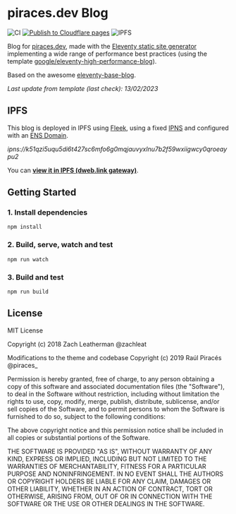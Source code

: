 # piraces.dev Blog

![CI](https://github.com/piraces/blog/workflows/CI/badge.svg)
[![Publish to Cloudflare pages](https://github.com/piraces/blog/actions/workflows/main.yml/badge.svg)](https://github.com/piraces/blog/actions/workflows/main.yml)
![IPFS](https://img.shields.io/badge/IPFS-Available-brightgreen?logo=ipfs)

Blog for [piraces.dev](https://piraces.dev/), made with the [Eleventy static site generator](https://www.11ty.dev/) implementing a wide range of performance best practices (using the template [google/eleventy-high-performance-blog](https://github.com/google/eleventy-high-performance-blog)).

Based on the awesome [eleventy-base-blog](https://github.com/11ty/eleventy-base-blog).

*Last update from template (last check): 13/02/2023*

## IPFS

This blog is deployed in IPFS using [Fleek](https://fleek.co/), using a fixed [IPNS](https://docs.ipfs.io/concepts/ipns/) and configured with an [ENS Domain](https://ens.domains/).

*ipns://k51qzi5uqu5di6t427sc6mfo6g0mqjauvyxlnu7b2f59wxiigwcy0qroeaypu2*

You can **[view it in IPFS (dweb.link gateway)](https://piraces-eth.ipns.dweb.link/)**.

## Getting Started

### 1. Install dependencies

```
npm install
```

### 2. Build, serve, watch and test
```
npm run watch
```

### 3. Build and test
```
npm run build
```

## License

MIT License

Copyright (c) 2018 Zach Leatherman @zachleat

Modifications to the theme and codebase Copyright (c) 2019 Raúl Piracés @piraces_

Permission is hereby granted, free of charge, to any person obtaining a copy
of this software and associated documentation files (the "Software"), to deal
in the Software without restriction, including without limitation the rights
to use, copy, modify, merge, publish, distribute, sublicense, and/or sell
copies of the Software, and to permit persons to whom the Software is
furnished to do so, subject to the following conditions:

The above copyright notice and this permission notice shall be included in all
copies or substantial portions of the Software.

THE SOFTWARE IS PROVIDED "AS IS", WITHOUT WARRANTY OF ANY KIND, EXPRESS OR
IMPLIED, INCLUDING BUT NOT LIMITED TO THE WARRANTIES OF MERCHANTABILITY,
FITNESS FOR A PARTICULAR PURPOSE AND NONINFRINGEMENT. IN NO EVENT SHALL THE
AUTHORS OR COPYRIGHT HOLDERS BE LIABLE FOR ANY CLAIM, DAMAGES OR OTHER
LIABILITY, WHETHER IN AN ACTION OF CONTRACT, TORT OR OTHERWISE, ARISING FROM,
OUT OF OR IN CONNECTION WITH THE SOFTWARE OR THE USE OR OTHER DEALINGS IN THE
SOFTWARE.

